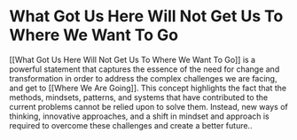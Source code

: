 # What Got Us Here Will Not Get Us To Where We Want To Go

[[What Got Us Here Will Not Get Us To Where We Want To Go]] is a powerful statement that captures the essence of the need for change and transformation in order to address the complex challenges we are facing, and get to [[Where We Are Going]]. This concept highlights the fact that the methods, mindsets, patterns, and systems that have contributed to the current problems cannot be relied upon to solve them. Instead, new ways of thinking, innovative approaches, and a shift in mindset and approach is required to overcome these challenges and create a better future..  